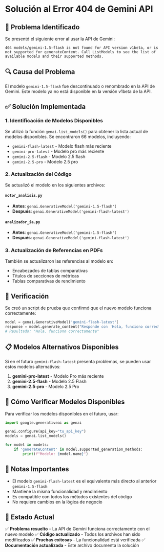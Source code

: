 # Solución al Error 404 de Gemini API

## 🚨 Problema Identificado

Se presentó el siguiente error al usar la API de Gemini:

```
404 models/gemini-1.5-flash is not found for API version v1beta, or is not supported for generateContent. Call ListModels to see the list of available models and their supported methods.
```

## 🔍 Causa del Problema

El modelo `gemini-1.5-flash` fue descontinuado o renombrado en la API de Gemini. Este modelo ya no está disponible en la versión v1beta de la API.

## ✅ Solución Implementada

### 1. Identificación de Modelos Disponibles

Se utilizó la función `genai.list_models()` para obtener la lista actual de modelos disponibles. Se encontraron 66 modelos, incluyendo:

- `gemini-flash-latest` - Modelo flash más reciente
- `gemini-pro-latest` - Modelo pro más reciente  
- `gemini-2.5-flash` - Modelo 2.5 flash
- `gemini-2.5-pro` - Modelo 2.5 pro

### 2. Actualización del Código

Se actualizó el modelo en los siguientes archivos:

#### `motor_analisis.py`
- **Antes**: `genai.GenerativeModel('gemini-1.5-flash')`
- **Después**: `genai.GenerativeModel('gemini-flash-latest')`

#### `analizador_ia.py`
- **Antes**: `genai.GenerativeModel('gemini-1.5-flash')`
- **Después**: `genai.GenerativeModel('gemini-flash-latest')`

### 3. Actualización de Referencias en PDFs

También se actualizaron las referencias al modelo en:
- Encabezados de tablas comparativas
- Títulos de secciones de métricas
- Tablas comparativas de rendimiento

## 🧪 Verificación

Se creó un script de prueba que confirmó que el nuevo modelo funciona correctamente:

```python
model = genai.GenerativeModel('gemini-flash-latest')
response = model.generate_content("Responde con 'Hola, funciono correctamente' en español.")
# Resultado: "Hola, funciono correctamente"
```

## 📋 Modelos Alternativos Disponibles

Si en el futuro `gemini-flash-latest` presenta problemas, se pueden usar estos modelos alternativos:

1. **gemini-pro-latest** - Modelo Pro más reciente
2. **gemini-2.5-flash** - Modelo 2.5 Flash
3. **gemini-2.5-pro** - Modelo 2.5 Pro

## 🔧 Cómo Verificar Modelos Disponibles

Para verificar los modelos disponibles en el futuro, usar:

```python
import google.generativeai as genai

genai.configure(api_key="tu_api_key")
models = genai.list_models()

for model in models:
    if 'generateContent' in model.supported_generation_methods:
        print(f"Modelo: {model.name}")
```

## 📝 Notas Importantes

- El modelo `gemini-flash-latest` es el equivalente más directo al anterior `gemini-1.5-flash`
- Mantiene la misma funcionalidad y rendimiento
- Es compatible con todos los métodos existentes del código
- No requiere cambios en la lógica de negocio

## 🎯 Estado Actual

✅ **Problema resuelto** - La API de Gemini funciona correctamente con el nuevo modelo
✅ **Código actualizado** - Todos los archivos han sido modificados
✅ **Pruebas exitosas** - La funcionalidad está verificada
✅ **Documentación actualizada** - Este archivo documenta la solución
